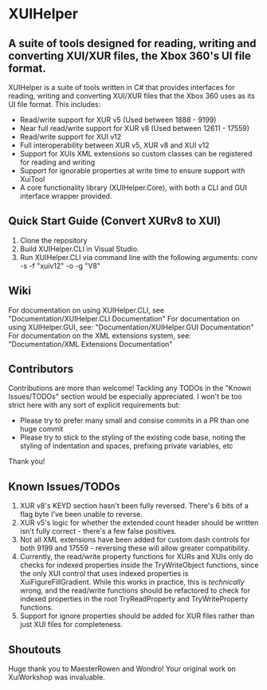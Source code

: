 # XUIHelper

## A suite of tools designed for reading, writing and converting XUI/XUR files, the Xbox 360's UI file format.

XUIHelper is a suite of tools written in C# that provides interfaces for reading, writing and converting XUI/XUR files that the Xbox 360 uses as its UI file format. This includes:
* Read/write support for XUR v5 (Used between 1888 - 9199)
* Near full read/write support for XUR v8 (Used between 12611 - 17559)
* Read/write support for XUI v12
* Full interoperability between XUR v5, XUR v8 and XUI v12
* Support for XUIs XML extensions so custom classes can be registered for reading and writing
* Support for ignorable properties at write time to ensure support with XuiTool
* A core functionality library (XUIHelper.Core), with both a CLI and GUI interface wrapper provided.

## Quick Start Guide (Convert XURv8 to XUI)

1) Clone the repository
2) Build XUIHelper.CLI in Visual Studio.
3) Run XUIHelper.CLI via command line with the following arguments:
  conv -s <Source XUR Path> -f "xuiv12" -o <Output XUI Path> -g "V8"

## Wiki

For documentation on using XUIHelper.CLI, see "Documentation/XUIHelper.CLI Documentation" 
For documentation on using XUIHelper.GUI, see: "Documentation/XUIHelper.GUI Documentation" 
For documentation on the XML extensions system, see: "Documentation/XML Extensions Documentation" 

## Contributors

Contributions are more than welcome! Tackling any TODOs in the "Known Issues/TODOs" section would be especially appreciated. I won't be too strict here with any sort of explicit requirements but:

  * Please try to prefer many small and consise commits in a PR than one huge commit
  * Please try to stick to the styling of the existing code base, noting the styling of indentation and spaces, prefixing private variables, etc

Thank you!

## Known Issues/TODOs

1) XUR v8's KEYD section hasn't been fully reversed. There's 6 bits of a flag byte I've been unable to reverse.
2) XUR v5's logic for whether the extended count header should be written isn't fully correct - there's a few false positives.
3) Not all XML extensions have been added for custom dash controls for both 9199 and 17559 - reversing these will allow greater compatibility.
4) Currently, the read/write property functions for XURs and XUIs only do checks for indexed properties inside the TryWriteObject functions, since the only XUI control that uses indexed properties is XuiFigureFillGradient. While this works in practice, this is *technically* wrong, and the read/write functions should be refactored to check for indexed properties in the root TryReadProperty and TryWriteProperty functions.
5) Support for ignore properties should be added for XUR files rather than just XUI files for completeness.

## Shoutouts

Huge thank you to MaesterRowen and Wondro! Your original work on XuiWorkshop was invaluable.
